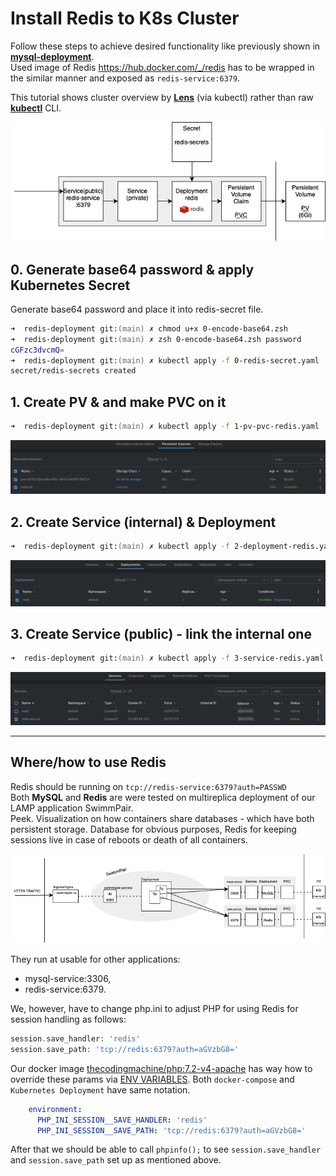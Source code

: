 # Install Redis to K8s Cluster
Follow these steps to achieve desired functionality like previously shown in 
[**mysql-deployment**](https://github.com/KlosStepan/DOKS-tutorial/tree/main/mysql-deployment).  
Used image of Redis https://hub.docker.com/_/redis has to be wrapped in the similar manner and exposed as `redis-service:6379`.  

This tutorial shows cluster overview by [**Lens**](https://k8slens.dev/desktop.html) (via kubectl) rather than raw [**kubectl**](https://kubernetes.io/docs/tasks/tools/) CLI.
<p align="center">
  <img src="redis-deployment.png" alt="Installed Redis in K8s Cluster "/>
</p>

## 0. Generate base64 password & apply Kubernetes Secret
Generate base64 password and place it into redis-secret file.
```zsh
➜  redis-deployment git:(main) ✗ chmod u+x 0-encode-base64.zsh 
➜  redis-deployment git:(main) ✗ zsh 0-encode-base64.zsh password 
cGFzc3dvcmQ=
➜  redis-deployment git:(main) ✗ kubectl apply -f 0-redis-secret.yaml 
secret/redis-secrets created
```
## 1. Create PV & and make PVC on it
```zsh
➜  redis-deployment git:(main) ✗ kubectl apply -f 1-pv-pvc-redis.yaml  
```
<p align="center">
  <img src="misc/redis-1.png" alt="Redis PV & PVC running"/>
</p>

## 2. Create Service (internal) & Deployment  
```zsh
➜  redis-deployment git:(main) ✗ kubectl apply -f 2-deployment-redis.yaml 
```
<p align="center">
  <img src="misc/redis-2.png" alt="Redis Service(internal) & Deployment running"/>
</p>

## 3. Create Service (public) - link the internal one
```zsh
➜  redis-deployment git:(main) ✗ kubectl apply -f 3-service-redis.yaml   
```
<p align="center">
  <img src="misc/redis-3.png" alt="Redis Public Service running"/>
</p>

___
## Where/how to use Redis
Redis should be running on `tcp://redis-service:6379?auth=PASSWD`  
Both **MySQL** and **Redis** are were tested on multireplica deployment of our LAMP application SwimmPair.  
Peek. Visualization on how containers share databases - which have both persistent storage. Database for obvious purposes, Redis for keeping sessions live in case of reboots or death of all containers.  
<p align="center">
  <img src="misc/K8s_SwimmPair.png" alt="MySQL Service + Redis Service"/>
</p>
They run at usable for other applications:

- mysql-service:3306,
- redis-service:6379.

We, however, have to change php.ini to adjust PHP for using Redis for session handling as follows:
```php
session.save_handler: 'redis'
session.save_path: 'tcp://redis:6379?auth=aGVzbG8='
```
Our docker image [thecodingmachine/php:7.2-v4-apache](https://github.com/thecodingmachine/docker-images-php) has way how to override these params via [ENV VARIABLES](https://www.twilio.com/blog/2017/01/how-to-set-environment-variables.html). Both `docker-compose` and `Kubernetes Deployment` have same notation.
```yaml
    environment:
      PHP_INI_SESSION__SAVE_HANDLER: 'redis'
      PHP_INI_SESSION__SAVE_PATH: 'tcp://redis:6379?auth=aGVzbG8='
```
After that we should be able to call `phpinfo();` to see `session.save_handler` and `session.save_path` set up as mentioned above.